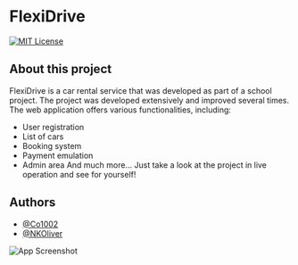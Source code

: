 # FlexiDrive

[![MIT License](https://img.shields.io/badge/License-MIT-green.svg)](https://choosealicense.com/licenses/mit/)
## About this project

FlexiDrive is a car rental service that was developed as part of a school project. The project was developed extensively and improved several times. The web application offers various functionalities, including:
- User registration
- List of cars
- Booking system
- Payment emulation
- Admin area
And much more… Just take a look at the project in live operation and see for yourself!
## Authors

- [@Co1002](https://www.github.com/co1002)
- [@NKOliver](https://www.github.com/nkoliver)

![App Screenshot](https://hw-schule.de/wp-content/uploads/2020/02/cropped-Header2.jpg)
